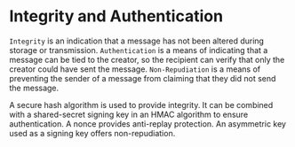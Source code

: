 # Integrity and Authentication

`Integrity` is an indication that a message has not been altered during storage or transmission.
`Authentication` is a means of indicating that a message can be tied to the creator, 
                 so the recipient can verify that only the creator could have sent the message. 
`Non-Repudiation` is a means of preventing the sender of a message from claiming that they did not send the message.

A secure hash algorithm is used to provide integrity. It can be combined with a
shared-secret signing key in an HMAC algorithm to ensure authentication. 
A nonce provides anti-replay protection. 
An asymmetric key used as a signing key offers non-repudiation.